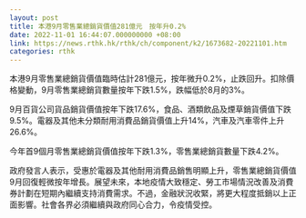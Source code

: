 ```yaml
---
layout: post
title: 本港9月零售業總銷貨價值281億元　按年升0.2%
date: 2022-11-01 16:44:07.000000000 +08:00
link: https://news.rthk.hk/rthk/ch/component/k2/1673682-20221101.htm
categories: rthk
---
```


本港9月零售業總銷貨價值臨時估計281億元，按年微升0.2%，止跌回升。扣除價格變動，9月零售業總銷貨數量按年下跌1.5%，跌幅低於8月的3%。

9月百貨公司貨品銷貨價值按年下跌17.6%，食品、酒類飲品及煙草銷貨價值下跌9.5%。電器及其他未分類耐用消費品銷貨價值上升14%，汽車及汽車零件上升26.6%。

今年首9個月零售業總銷貨價值按年下跌1.3%，零售業總銷貨數量下跌4.2%。

政府發言人表示，受惠於電器及其他耐用消費品銷售明顯上升，零售業總銷貨價值9月回復輕微按年增長。展望未來，本地疫情大致穩定、勞工市場情況改善及消費券計劃在短期內繼續支持消費需求。不過，金融狀況收緊，將更大程度抵銷以上正面影響。社會各界必須繼續與政府同心合力，令疫情受控。
